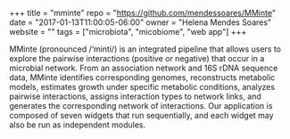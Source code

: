 +++
title = "mminte"
repo = "https://github.com/mendessoares/MMinte"
date = "2017-01-13T11:00:05-06:00"
owner = "Helena Mendes Soares"
website = ""
tags = ["microbiota", "micobiome", "web app"]
+++

MMinte (pronounced /‘minti/) is an integrated pipeline that allows users to explore the pairwise interactions (positive or negative) that occur in a microbial network. From an association network and 16S rDNA sequence data, MMinte identifies corresponding genomes, reconstructs metabolic models, estimates growth under specific metabolic conditions, analyzes pairwise interactions, assigns interaction types to network links, and generates the corresponding network of interactions. Our application is composed of seven widgets that run sequentially, and each widget may also be run as independent modules.
